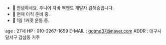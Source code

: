 - 👋 안녕하세요. 주니어 자바 벡엔드 개발자 김해승입니다.
- 👀 현재 이직 준비 중.
- 💞️ 1일 1커밋 운동 중.

age    : 27세
HP     : 010-2267-1659
E-MAIL : gotmd37@naver.com
ADDR   : 대구시 달서구 감삼동 거주


